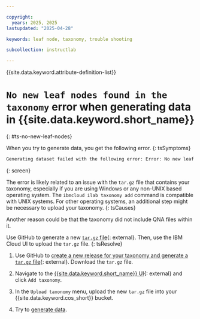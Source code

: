 ```yaml
---

copyright:
  years: 2025, 2025
lastupdated: "2025-04-28"

keywords: leaf node, taxonomy, trouble shooting

subcollection: instructlab

---
```


{{site.data.keyword.attribute-definition-list}}

# `No new leaf nodes found in the taxonomy` error when generating data in {{site.data.keyword.short_name}}
{: #ts-no-new-leaf-nodes}

When you try to generate data, you get the following error.
{: tsSymptoms}

```txt
Generating dataset failed with the following error: Error: No new leaf nodes found in the taxonomy.
```
{: screen}

The error is likely related to an issue with the `tar.gz` file that contains your taxonomy, especially if you are using Windows or any non-UNIX based operating system. The `ibmcloud ilab taxonomy add` command is compatible with UNIX systems. For other operating systems, an additional step might be necessary to upload your taxonomy.
{: tsCauses}

Another reason could be that the taxonomy did not include QNA files within it.

Use GitHub to generate a new [`tar.gz` file](https://docs.github.com/en/repositories/releasing-projects-on-github/about-releases){: external}. Then, use the IBM Cloud UI to upload the `tar.gz` file.
{: tsResolve}

1. Use GitHub to [create a new release for your taxonomy and generate a `tar.gz` file](https://docs.github.com/en/repositories/releasing-projects-on-github/about-releases){: external}. Download the `tar.gz` file. 

2. Navigate to the [{{site.data.keyword.short_name}} UI](https://cloud.ibm.com/instructlab/overview){: external} and click `Add taxonomy`.

3. In the `Upload taxonomy` menu, upload the new `tar.gz` file into your {{site.data.keyword.cos_short}} bucket. 

4. Try to [generate data](/docs/instructlab?topic=instructlab-data-generate&interface=ui). 
